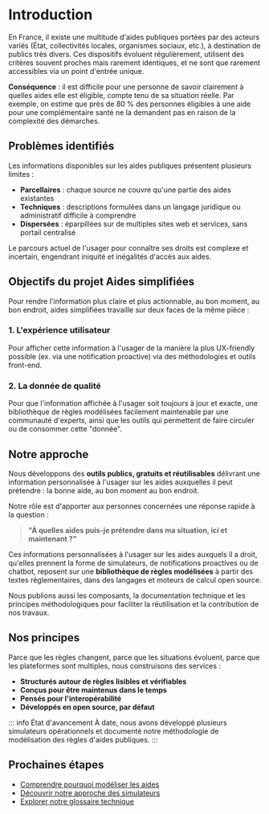 # Introduction

En France, il existe une multitude d'aides publiques portées par des acteurs variés (État, collectivités locales, organismes sociaux, etc.), à destination de publics très divers. Ces dispositifs évoluent régulièrement, utilisent des critères souvent proches mais rarement identiques, et ne sont que rarement accessibles via un point d'entrée unique.

**Conséquence** : il est difficile pour une personne de savoir clairement à quelles aides elle est éligible, compte tenu de sa situation réelle. Par exemple, on estime que près de 80 % des personnes éligibles à une aide pour une complémentaire santé ne la demandent pas en raison de la complexité des démarches.

## Problèmes identifiés

Les informations disponibles sur les aides publiques présentent plusieurs limites :

- **Parcellaires** : chaque source ne couvre qu'une partie des aides existantes
- **Techniques** : descriptions formulées dans un langage juridique ou administratif difficile à comprendre
- **Dispersées** : éparpillées sur de multiples sites web et services, sans portail centralisé

Le parcours actuel de l'usager pour connaître ses droits est complexe et incertain, engendrant iniquité et inégalités d'accès aux aides.

## Objectifs du projet Aides simplifiées

Pour rendre l'information plus claire et plus actionnable, au bon moment, au bon endroit, aides simplifiées travaille sur deux faces de la même pièce :

### 1. L'expérience utilisateur

Pour afficher cette information à l'usager de la manière la plus UX-friendly possible (ex. via une notification proactive) via des méthodologies et outils front-end.

### 2. La donnée de qualité

Pour que l'information affichée à l'usager soit toujours à jour et exacte, une bibliothèque de règles modélisées facilement maintenable par une communauté d'experts, ainsi que les outils qui permettent de faire circuler ou de consommer cette "donnée".

## Notre approche

Nous développons des **outils publics, gratuits et réutilisables** délivrant une information personnalisée à l'usager sur les aides auxquelles il peut prétendre : la bonne aide, au bon moment au bon endroit. 

Notre rôle est d'apporter aux personnes concernées une réponse rapide à la question :

> **"À quelles aides puis-je prétendre dans ma situation, ici et maintenant ?"**

Ces informations personnalisées à l'usager sur les aides auxquels il a droit, qu'elles prennent la forme de simulateurs, de notifications proactives ou de chatbot, reposent sur une **bibliothèque de règles modélisées** à partir des textes réglementaires, dans des langages et moteurs de calcul open source.

Nous publions aussi les composants, la documentation technique et les principes méthodologiques pour faciliter la réutilisation et la contribution de nos travaux.

## Nos principes

Parce que les règles changent, parce que les situations évoluent, parce que les plateformes sont multiples, nous construisons des services :

- **Structurés autour de règles lisibles et vérifiables**
- **Conçus pour être maintenus dans le temps**  
- **Pensés pour l'interopérabilité**
- **Développés en open source, par défaut**

::: info État d'avancement
À date, nous avons développé plusieurs simulateurs opérationnels et documenté notre méthodologie de modélisation des règles d'aides publiques.
:::

## Prochaines étapes

- [Comprendre pourquoi modéliser les aides](/pourquoi)
- [Découvrir notre approche des simulateurs](/simulateurs/)
- [Explorer notre glossaire technique](/glossaire)

